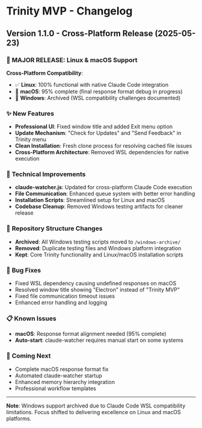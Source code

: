 # Trinity MVP - Changelog

## Version 1.1.0 - Cross-Platform Release (2025-05-23)

### 🎉 **MAJOR RELEASE: Linux & macOS Support**

**Cross-Platform Compatibility**:
- ✅ **Linux**: 100% functional with native Claude Code integration
- 🔧 **macOS**: 95% complete (final response format debug in progress)
- 📝 **Windows**: Archived (WSL compatibility challenges documented)

### ✨ **New Features**
- **Professional UI**: Fixed window title and added Exit menu option
- **Update Mechanism**: "Check for Updates" and "Send Feedback" in Trinity menu
- **Clean Installation**: Fresh clone process for resolving cached file issues
- **Cross-Platform Architecture**: Removed WSL dependencies for native execution

### 🔧 **Technical Improvements**
- **claude-watcher.js**: Updated for cross-platform Claude Code execution
- **File Communication**: Enhanced queue system with better error handling  
- **Installation Scripts**: Streamlined setup for Linux and macOS
- **Codebase Cleanup**: Removed Windows testing artifacts for cleaner release

### 📁 **Repository Structure Changes**
- **Archived**: All Windows testing scripts moved to `/windows-archive/`
- **Removed**: Duplicate testing files and Windows platform integration
- **Kept**: Core Trinity functionality and Linux/macOS installation scripts

### 🐛 **Bug Fixes**
- Fixed WSL dependency causing undefined responses on macOS
- Resolved window title showing "Electron" instead of "Trinity MVP"
- Fixed file communication timeout issues
- Enhanced error handling and logging

### 📋 **Known Issues**
- **macOS**: Response format alignment needed (95% complete)
- **Auto-start**: claude-watcher requires manual start on some systems

### 🚀 **Coming Next**
- Complete macOS response format fix
- Automated claude-watcher startup
- Enhanced memory hierarchy integration
- Professional workflow templates

---
**Note**: Windows support archived due to Claude Code WSL compatibility limitations. Focus shifted to delivering excellence on Linux and macOS platforms.